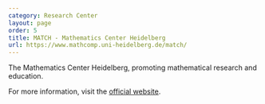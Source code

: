 ```yaml
---
category: Research Center
layout: page
order: 5
title: MATCH - Mathematics Center Heidelberg
url: https://www.mathcomp.uni-heidelberg.de/match/
---
```


The Mathematics Center Heidelberg, promoting mathematical research and education.

For more information, visit the [official website](https://www.mathcomp.uni-heidelberg.de/match/).